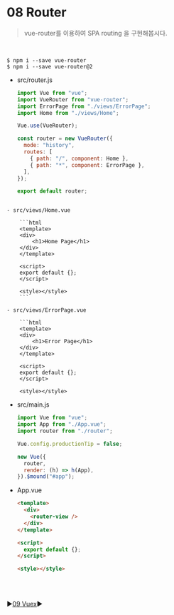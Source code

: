 # 08 Router

> vue-router를 이용하여 SPA routing 을 구현해봅시다.

<br />

```
$ npm i --save vue-router
$ npm i --save vue-router@2
```

- src/router.js

  ```javascript
  import Vue from "vue";
  import VueRouter from "vue-router";
  import ErrorPage from "./views/ErrorPage";
  import Home from "./views/Home";

  Vue.use(VueRouter);

  const router = new VueRouter({
    mode: "history",
    routes: [
      { path: "/", component: Home },
      { path: "*", component: ErrorPage },
    ],
  });

  export default router;
  ```

````

- src/views/Home.vue

    ```html
    <template>
    <div>
        <h1>Home Page</h1>
    </div>
    </template>

    <script>
    export default {};
    </script>

    <style></style>
    ```

- src/views/ErrorPage.vue

    ```html
    <template>
    <div>
        <h1>Error Page</h1>
    </div>
    </template>

    <script>
    export default {};
    </script>

    <style></style>
````

- src/main.js

  ```javascript
  import Vue from "vue";
  import App from "./App.vue";
  import router from "./router";

  Vue.config.productionTip = false;

  new Vue({
    router,
    render: (h) => h(App),
  }).$mound("#app");
  ```

- App.vue

  ```html
  <template>
    <div>
      <router-view />
    </div>
  </template>

  <script>
    export default {};
  </script>

  <style></style>
  ```

<br/>
<br/>

:arrow_forward:[09 Vuex](./09%20Vuex.md):arrow_forward:
